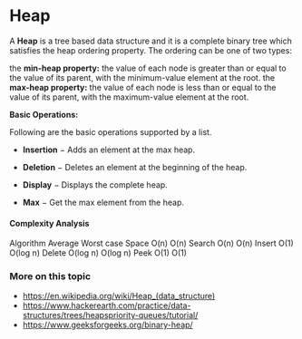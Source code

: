 # Heap

A **Heap** is a tree based data structure and it is a complete binary tree which satisfies the heap ordering property. The ordering can be one of two types:

the **min-heap property:** the value of each node is greater than or equal to the value of its parent, with the minimum-value element at the root.
the **max-heap property:** the value of each node is less than or equal to the value of its parent, with the maximum-value element at the root.

**Basic Operations:**

Following are the basic operations supported by a list.

* **Insertion** − Adds an element at the max heap.

* **Deletion** − Deletes an element at the beginning of the heap.

* **Display** − Displays the complete heap.

* **Max** − Get the max element from the heap.


#### Complexity Analysis
Algorithm	Average     Worst case
Space		O(n)	    O(n)
Search		O(n)	    O(n)
Insert		O(1)	    O(log n)
Delete		O(log n)	O(log n)
Peek		O(1)	    O(1)

### More on this topic
- https://en.wikipedia.org/wiki/Heap_(data_structure)
- https://www.hackerearth.com/practice/data-structures/trees/heapspriority-queues/tutorial/
- https://www.geeksforgeeks.org/binary-heap/
